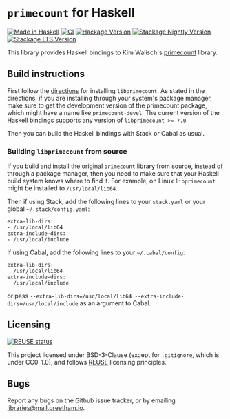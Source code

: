 <!--
SPDX-FileCopyrightText: Copyright Preetham Gujjula
SPDX-License-Identifier: BSD-3-Clause
-->

# `primecount` for Haskell

[![Made in Haskell](https://img.shields.io/badge/Made_in-Haskell-5e5086?logo=haskell&style=flat)](https://haskell.org)
[![CI](https://github.com/pgujjula/primecount-haskell/actions/workflows/ci.yml/badge.svg)](https://github.com/pgujjula/primecount-haskell/actions/workflows/ci.yml)
[![Hackage Version](https://img.shields.io/hackage/v/primecount?style=flat&color=blue)](https://hackage.haskell.org/package/primecount)
[![Stackage Nightly Version](http://stackage.org/package/primecount/badge/nightly?color=blue)](https://www.stackage.org/nightly/package/primecount)
[![Stackage LTS Version](http://stackage.org/package/primecount/badge/lts?color=blue)](https://www.stackage.org/lts/package/primecount)

This library provides Haskell bindings to Kim Walisch's
[primecount](https://github.com/kimwalisch/primecount) library.

## Build instructions
First follow the
[directions](https://github.com/kimwalisch/primecount#installation)
for installing `libprimecount`. As stated in the directions, if you are
installing through your system's package manager, make sure to get the
development version of the primecount package, which might have a name like
`primecount-devel`. The current version of the Haskell bindings supports any
version of `libprimecount >= 7.0`.

Then you can build the Haskell bindings with Stack or Cabal as usual.

### Building `libprimecount` from source
If you build and install the original `primecount` library from source, instead
of through a package manager, then you need to make sure that your Haskell build
system knows where to find it. For example, on Linux `libprimecount` might be
installed to `/usr/local/lib64`.

Then if using Stack, add the following lines to your `stack.yaml` or your global
`~/.stack/config.yaml`:
```
extra-lib-dirs:
- /usr/local/lib64
extra-include-dirs:
- /usr/local/include
```
If using Cabal, add the following lines to your `~/.cabal/config`:
```
extra-lib-dirs:
  /usr/local/lib64
extra-include-dirs:
  /usr/local/include
```
or pass
`--extra-lib-dirs=/usr/local/lib64 --extra-include-dirs=/usr/local/include`
as an argument to Cabal.

## Licensing

[![REUSE status](https://api.reuse.software/badge/github.com/pgujjula/primecount-haskell)](https://api.reuse.software/info/github.com/pgujjula/primecount-haskell)

This project licensed under BSD-3-Clause (except for `.gitignore`, which is
under CC0-1.0), and follows [REUSE](https://reuse.software) licensing
principles.

## Bugs
Report any bugs on the Github issue tracker, or by emailing
[libraries@mail.preetham.io](mailto:libraries@mail.preetham.io).
